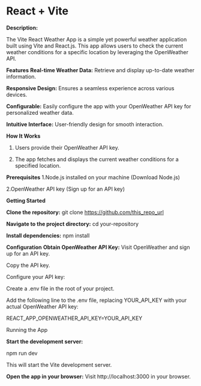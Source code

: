 # React + Vite

**Description:**

The Vite React Weather App is a simple yet powerful weather application built using Vite and React.js. This app allows users to check the current weather conditions for a specific location by leveraging the OpenWeather API.

**Features**
**Real-time Weather Data:** Retrieve and display up-to-date weather information.

**Responsive Design:** Ensures a seamless experience across various devices.

**Configurable:** Easily configure the app with your OpenWeather API key for personalized weather data.

**Intuitive Interface:** User-friendly design for smooth interaction.

**How It Works**
1. Users provide their OpenWeather API key.

2. The app fetches and displays the current weather conditions for a specified location.

**Prerequisites**
1.Node.js installed on your machine (Download Node.js)

2.OpenWeather API key (Sign up for an API key)

**Getting Started**

**Clone the repository:**
git clone https://github.com/this_repo_url

**Navigate to the project directory:**
cd your-repository

**Install dependencies:**
npm install

**Configuration**
**Obtain OpenWeather API Key:**
Visit OpenWeather and sign up for an API key.

Copy the API key.

Configure your API key:

Create a .env file in the root of your project.

Add the following line to the .env file, replacing YOUR_API_KEY with your actual OpenWeather API key:

REACT_APP_OPENWEATHER_API_KEY=YOUR_API_KEY

Running the App

**Start the development server:**

npm run dev

This will start the Vite development server.

**Open the app in your browser:**
Visit http://localhost:3000 in your browser.
